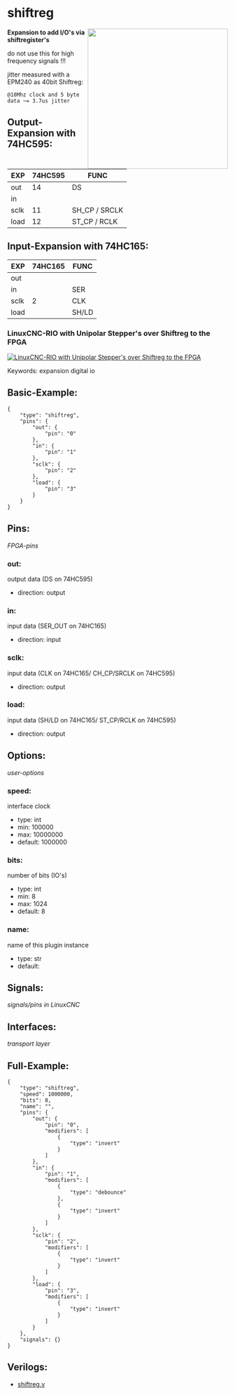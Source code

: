 # shiftreg

<img align="right" width="320" src="image.png">

**Expansion to add I/O's via shiftregister's**

do not use this for high frequency signals !!!

jitter measured with a EPM240 as 40bit Shiftreg:
```
@10Mhz clock and 5 byte data ~= 3.7us jitter
```

## Output-Expansion with 74HC595:

| EXP | 74HC595 | FUNC |
| --- | --- | --- |
| out | 14 | DS |
| in |  | |
| sclk | 11 | SH_CP / SRCLK |
| load | 12 | ST_CP / RCLK |

## Input-Expansion with 74HC165:

| EXP | 74HC165 | FUNC |
| --- | --- | --- |
| out |  | |
| in |  | SER |
| sclk | 2 | CLK |
| load |  | SH/LD |

### LinuxCNC-RIO with Unipolar Stepper's over Shiftreg to the FPGA
[![LinuxCNC-RIO with Unipolar Stepper's over Shiftreg to the FPGA](https://img.youtube.com/vi/NlLd5CRCOac/0.jpg)](https://www.youtube.com/shorts/NlLd5CRCOac "LinuxCNC-RIO with Unipolar Stepper's over Shiftreg to the FPGA")

Keywords: expansion digital io

## Basic-Example:
```
{
    "type": "shiftreg",
    "pins": {
        "out": {
            "pin": "0"
        },
        "in": {
            "pin": "1"
        },
        "sclk": {
            "pin": "2"
        },
        "load": {
            "pin": "3"
        }
    }
}
```

## Pins:
*FPGA-pins*
### out:
output data (DS on 74HC595)

 * direction: output

### in:
input data (SER_OUT on 74HC165)

 * direction: input

### sclk:
input data (CLK on 74HC165/ CH_CP/SRCLK on 74HC595)

 * direction: output

### load:
input data (SH/LD on 74HC165/ ST_CP/RCLK on 74HC595)

 * direction: output


## Options:
*user-options*
### speed:
interface clock

 * type: int
 * min: 100000
 * max: 10000000
 * default: 1000000

### bits:
number of bits (IO's)

 * type: int
 * min: 8
 * max: 1024
 * default: 8

### name:
name of this plugin instance

 * type: str
 * default: 


## Signals:
*signals/pins in LinuxCNC*


## Interfaces:
*transport layer*


## Full-Example:
```
{
    "type": "shiftreg",
    "speed": 1000000,
    "bits": 8,
    "name": "",
    "pins": {
        "out": {
            "pin": "0",
            "modifiers": [
                {
                    "type": "invert"
                }
            ]
        },
        "in": {
            "pin": "1",
            "modifiers": [
                {
                    "type": "debounce"
                },
                {
                    "type": "invert"
                }
            ]
        },
        "sclk": {
            "pin": "2",
            "modifiers": [
                {
                    "type": "invert"
                }
            ]
        },
        "load": {
            "pin": "3",
            "modifiers": [
                {
                    "type": "invert"
                }
            ]
        }
    },
    "signals": {}
}
```

## Verilogs:
 * [shiftreg.v](shiftreg.v)
